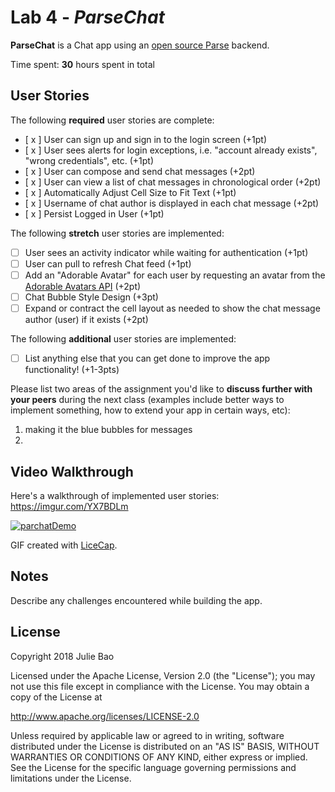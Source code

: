 # Lab 4 - *ParseChat*

**ParseChat** is a Chat app using an [open source Parse](http://parseplatform.org/) backend.

Time spent: **30** hours spent in total

## User Stories

The following **required** user stories are complete:

- [ x ] User can sign up and sign in to the login screen (+1pt)
- [ x ] User sees alerts for login exceptions, i.e. "account already exists", "wrong credentials", etc. (+1pt)
- [ x ] User can compose and send chat messages (+2pt)
- [ x ] User can view a list of chat messages in chronological order (+2pt)
- [ x ] Automatically Adjust Cell Size to Fit Text (+1pt)
- [ x ] Username of chat author is displayed in each chat message (+2pt)
- [ x ] Persist Logged in User (+1pt)

The following **stretch** user stories are implemented:

- [ ] User sees an activity indicator while waiting for authentication (+1pt)
- [ ] User can pull to refresh Chat feed (+1pt)
- [ ] Add an "Adorable Avatar" for each user by requesting an avatar from the [Adorable Avatars API](https://github.com/adorableio/avatars-api) (+2pt)
- [ ] Chat Bubble Style Design (+3pt)
- [ ] Expand or contract the cell layout as needed to show the chat message author (user) if it exists (+2pt)

The following **additional** user stories are implemented:

- [ ] List anything else that you can get done to improve the app functionality! (+1-3pts)

Please list two areas of the assignment you'd like to **discuss further with your peers** during the next class (examples include better ways to implement something, how to extend your app in certain ways, etc):

1. making it the blue bubbles for messages
2. 

## Video Walkthrough

Here's a walkthrough of implemented user stories:
https://imgur.com/YX7BDLm

<a href="https://imgur.com/YX7BDLm"><img src="https://imgur.com/YX7BDLm.gif" title="parchatDemo"/></a>

GIF created with [LiceCap](http://www.cockos.com/licecap/).

## Notes

Describe any challenges encountered while building the app.

## License

Copyright 2018 Julie Bao

Licensed under the Apache License, Version 2.0 (the "License");
you may not use this file except in compliance with the License.
You may obtain a copy of the License at

http://www.apache.org/licenses/LICENSE-2.0

Unless required by applicable law or agreed to in writing, software
distributed under the License is distributed on an "AS IS" BASIS,
WITHOUT WARRANTIES OR CONDITIONS OF ANY KIND, either express or implied.
See the License for the specific language governing permissions and
limitations under the License.
